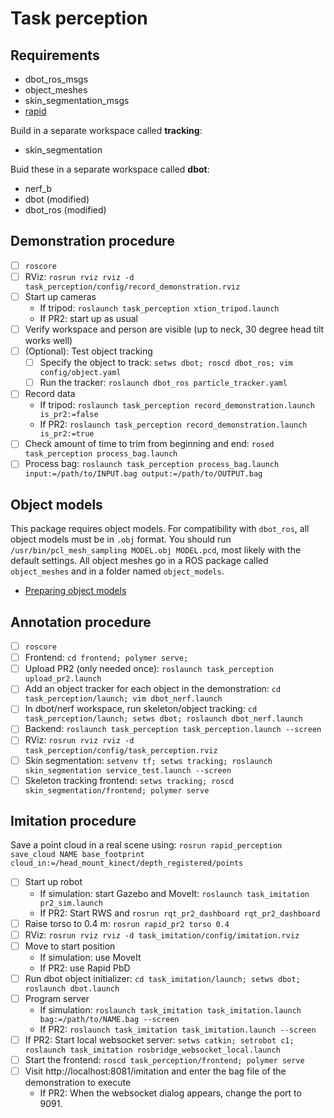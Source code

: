 # Task perception

## Requirements
- dbot_ros_msgs
- object_meshes
- skin_segmentation_msgs
- [rapid](https://github.com/jstnhuang/rapid)

Build in a separate workspace called **tracking**:
- skin_segmentation

Buid these in a separate workspace called **dbot**:
- nerf_b
- dbot (modified)
- dbot_ros (modified)

## Demonstration procedure
- [ ] `roscore`
- [ ] RViz: `rosrun rviz rviz -d task_perception/config/record_demonstration.rviz`
- [ ] Start up cameras
  - If tripod: `roslaunch task_perception xtion_tripod.launch`
  - If PR2: start up as usual
- [ ] Verify workspace and person are visible (up to neck, 30 degree head tilt works well)
- [ ] (Optional): Test object tracking
  - [ ] Specify the object to track: `setws dbot; roscd dbot_ros; vim config/object.yaml`
  - [ ] Run the tracker: `roslaunch dbot_ros particle_tracker.yaml`
- [ ] Record data
  - If tripod: `roslaunch task_perception record_demonstration.launch is_pr2:=false`
  - If PR2: `roslaunch task_perception record_demonstration.launch is_pr2:=true`
- [ ] Check amount of time to trim from beginning and end: `rosed task_perception process_bag.launch`
- [ ] Process bag: `roslaunch task_perception process_bag.launch input:=/path/to/INPUT.bag output:=/path/to/OUTPUT.bag`

## Object models
This package requires object models.
For compatibility with `dbot_ros`, all object models must be in `.obj` format.
You should run `/usr/bin/pcl_mesh_sampling MODEL.obj MODEL.pcd`, most likely with the default settings.
All object meshes go in a ROS package called `object_meshes` and in a folder named `object_models`.
- [Preparing object models](https://github.com/jstnhuang/task_perception/wiki/Preparing-object-models)

## Annotation procedure
- [ ] `roscore`
- [ ] Frontend: `cd frontend; polymer serve;`
- [ ] Upload PR2 (only needed once): `roslaunch task_perception upload_pr2.launch`
- [ ] Add an object tracker for each object in the demonstration: `cd task_perception/launch; vim dbot_nerf.launch`
- [ ] In dbot/nerf workspace, run skeleton/object tracking: `cd task_perception/launch; setws dbot; roslaunch dbot_nerf.launch`
- [ ] Backend: `roslaunch task_perception task_perception.launch --screen`
- [ ] RViz: `rosrun rviz rviz -d task_perception/config/task_perception.rviz`
- [ ] Skin segmentation: `setvenv tf; setws tracking; roslaunch skin_segmentation service_test.launch --screen`
- [ ] Skeleton tracking frontend: `setws tracking; roscd skin_segmentation/frontend; polymer serve`

## Imitation procedure
Save a point cloud in a real scene using: `rosrun rapid_perception save_cloud NAME base_footprint cloud_in:=/head_mount_kinect/depth_registered/points`

- [ ] Start up robot
  - If simulation: start Gazebo and MoveIt: `roslaunch task_imitation pr2_sim.launch`
  - If PR2: Start RWS and `rosrun rqt_pr2_dashboard rqt_pr2_dashboard`
- [ ] Raise torso to 0.4 m: `rosrun rapid_pr2 torso 0.4`
- [ ] RViz: `rosrun rviz rviz -d task_imitation/config/imitation.rviz`
- [ ] Move to start position
  - If simulation: use MoveIt
  - If PR2: use Rapid PbD
- [ ] Run dbot object initializer: `cd task_imitation/launch; setws dbot; roslaunch dbot.launch`
- [ ] Program server
  - If simulation: `roslaunch task_imitation task_imitation.launch bag:=/path/to/NAME.bag --screen`
  - If PR2: `roslaunch task_imitation task_imitation.launch --screen`
- [ ] If PR2: Start local websocket server: `setws catkin; setrobot c1; roslaunch task_imitation rosbridge_websocket_local.launch`
- [ ] Start the frontend: `roscd task_perception/frontend; polymer serve`
- [ ] Visit http://localhost:8081/imitation and enter the bag file of the demonstration to execute
  - If PR2: When the websocket dialog appears, change the port to 9091.

